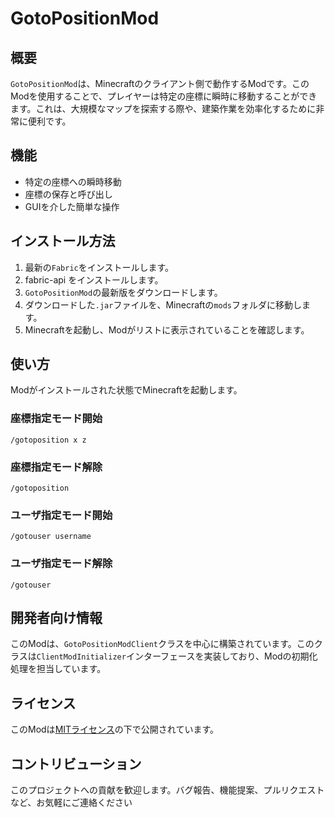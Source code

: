# GotoPositionMod

## 概要
`GotoPositionMod`は、Minecraftのクライアント側で動作するModです。このModを使用することで、プレイヤーは特定の座標に瞬時に移動することができます。これは、大規模なマップを探索する際や、建築作業を効率化するために非常に便利です。

## 機能
- 特定の座標への瞬時移動
- 座標の保存と呼び出し
- GUIを介した簡単な操作

## インストール方法
1. 最新の`Fabric`をインストールします。
2. fabric-api をインストールします。
3. `GotoPositionMod`の最新版をダウンロードします。
4. ダウンロードした`.jar`ファイルを、Minecraftの`mods`フォルダに移動します。
5. Minecraftを起動し、Modがリストに表示されていることを確認します。

## 使い方
Modがインストールされた状態でMinecraftを起動します。

### 座標指定モード開始
```
/gotoposition x z
```

### 座標指定モード解除
```
/gotoposition
```


### ユーザ指定モード開始
```
/gotouser username
```

### ユーザ指定モード解除
```
/gotouser
```


## 開発者向け情報
このModは、`GotoPositionModClient`クラスを中心に構築されています。このクラスは`ClientModInitializer`インターフェースを実装しており、Modの初期化処理を担当しています。

## ライセンス
このModは[MITライセンス](LICENSE)の下で公開されています。

## コントリビューション
このプロジェクトへの貢献を歓迎します。バグ報告、機能提案、プルリクエストなど、お気軽にご連絡ください